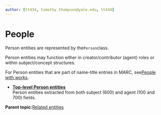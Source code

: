 ```yaml
---
author: [tt434, timothy.thompson@yale.edu, tt434]
---
```


# People

Person entities are represented by the`Person`class.

Person entities may function either in creator/contributor \(agent\) roles or within subject/concept structures.

For Person entities that are part of name-title entries in MARC, see[People with works](../tasks/name-title/people_with_works.md).

-   **[Top-level Person entities](../concepts/top_level_person_entities.md)**  
Person entities extracted from both subject \(600\) and agent \(100 and 700\) fields.

**Parent topic:**[Related entities](../tasks/related_entities.md)

